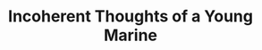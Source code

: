 ---
  title: "Incoherent Thoughts of a Young Marine"
  description: "This series will share a number of my diary entries, in no particular order, that I wrote while serving in the Marine Corps from January 1991 until my honorable discharge in November of 1994. The title of the series is meant to be somewhat self-demeaning and funny - but some of my thoughts might be considered coherent and, perhaps, even interesting. For the most part, each entry is very short and unedited from the origina entry. They may make you laugh or think or get pissed off or who knows. Enjoy!"
---